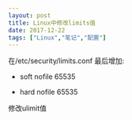 ```yaml
---
layout: post
title: Linux中修改limits值
date: 2017-12-22
tags: ["Linux","笔记","配置"]
---
```


在/etc/security/limits.conf 最后增加:

* soft nofile 65535

* hard nofile 65535

修改ulimit值